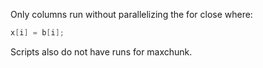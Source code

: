 Only columns run without parallelizing the for close where:

```C
x[i] = b[i];
```

Scripts also do not have runs for maxchunk.
